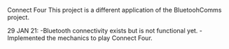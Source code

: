 Connect Four
This project is a different application of the BluetoohComms project.

29 JAN 21:
-Bluetooth connectivity exists but is not functional yet. 
-Implemented the mechanics to play Connect Four.
